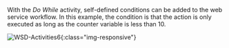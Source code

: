 With the *Do While* activity, self-defined conditions can be added to the web service workflow. In this example, the condition is that the action is only executed as long as the counter variable is less than 10.

![WSD-Activities6](/img/content/WSD-Activities6.png){:class="img-responsive"}
